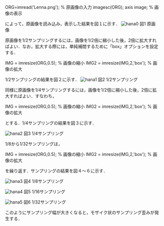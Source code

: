 
ORG=imread('Lenna.png'); % 原画像の入力
imagesc(ORG); axis image; % 画像の表示

によって，原画像を読み込み，表示した結果を図１に示す．
![hana0](https://user-images.githubusercontent.com/34636430/34911525-a747cd6a-f90f-11e7-902e-50e7a29854bd.png)
図1 原画像

原画像を1/2サンプリングするには，画像を1/2倍に縮小した後，2倍に拡大すればよい．なお，拡大する際には，単純補間するために「box」オプションを設定する．

IMG = imresize(ORG,0.5); % 画像の縮小
IMG2 = imresize(IMG,2,'box'); % 画像の拡大

1/2サンプリングの結果を図２に示す．
![hana1](https://user-images.githubusercontent.com/34636430/34911526-b0237cd6-f90f-11e7-872d-0865d948d609.png)
図2 1/2サンプリング

同様に原画像を1/4サンプリングするには，画像を1/2倍に縮小した後，2倍に拡大すればよい．すなわち，

IMG = imresize(ORG,0.5); % 画像の縮小
IMG2 = imresize(IMG,2,'box'); % 画像の拡大

とする．1/4サンプリングの結果を図３に示す．

![hana2](https://user-images.githubusercontent.com/34636430/34911528-b1f02ef6-f90f-11e7-92e2-2ce5f576f673.png)
図3 1/4サンプリング

1/8から1/32サンプリングは，

IMG = imresize(ORG,0.5); % 画像の縮小
IMG2 = imresize(IMG,2,'box'); % 画像の拡大

を繰り返す．サンプリングの結果を図４～６に示す．

![hana3](https://user-images.githubusercontent.com/34636430/34911529-b4197f98-f90f-11e7-9e2b-e14e8c08e779.png)
図4 1/8サンプリング

![hana4](https://user-images.githubusercontent.com/34636430/34911531-b86f86c8-f90f-11e7-9d6c-816de9370dca.png)
図5 1/16サンプリング

![hana5](https://user-images.githubusercontent.com/34636430/34911533-bb0f3f22-f90f-11e7-9d9d-8024de43c68c.png)
図6 1/32サンプリング

このようにサンプリング幅が大きくなると，モザイク状のサンプリング歪みが発生する．

